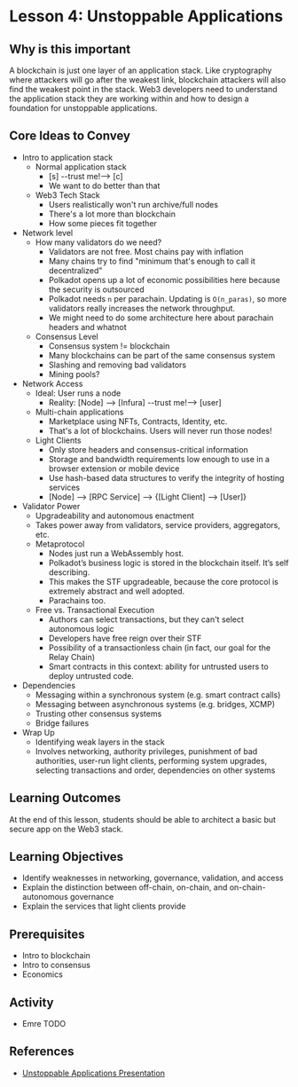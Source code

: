 # Lesson 4: Unstoppable Applications

## Why is this important

A blockchain is just one layer of an application stack. Like cryptography where attackers will go after the weakest link, blockchain attackers will also find the weakest point in the stack. Web3 developers need to understand the application stack they are working within and how to design a foundation for unstoppable applications.

## Core Ideas to Convey

- Intro to application stack
  - Normal application stack
    - [s] --trust me!--> [c]
    - We want to do better than that
  - Web3 Tech Stack
    - Users realistically won't run archive/full nodes
    - There's a lot more than blockchain
    - How some pieces fit together
- Network level
  - How many validators do we need?
    - Validators are not free. Most chains pay with inflation
    - Many chains try to find "minimum that's enough to call it decentralized"
    - Polkadot opens up a lot of economic possibilities here because the security is outsourced
    - Polkadot needs `n` per parachain. Updating is `O(n_paras)`, so more validators really increases the network throughput.
    - We might need to do some architecture here about parachain headers and whatnot
  - Consensus Level
    - Consensus system != blockchain
    - Many blockchains can be part of the same consensus system
    - Slashing and removing bad validators
    - Mining pools?
- Network Access
  - Ideal: User runs a node
    - Reality: [Node] --> [Infura] --trust me!--> [user]
  - Multi-chain applications
    - Marketplace using NFTs, Contracts, Identity, etc.
    - That's a lot of blockchains. Users will never run those nodes!
  - Light Clients
    - Only store headers and consensus-critical information
    - Storage and bandwidth requirements low enough to use in a browser extension or mobile device
    - Use hash-based data structures to verify the integrity of hosting services
    - [Node] --> [RPC Service] --> {[Light Client] --> [User]}
- Validator Power
  - Upgradeability and autonomous enactment
  - Takes power away from validators, service providers, aggregators, etc.
  - Metaprotocol
    - Nodes just run a WebAssembly host.
    - Polkadot’s business logic is stored in the blockchain itself. It’s self describing.
    - This makes the STF upgradeable, because the core protocol is extremely abstract and well adopted.
    - Parachains too.
  - Free vs. Transactional Execution
    - Authors can select transactions, but they can't select autonomous logic
    - Developers have free reign over their STF
    - Possibility of a transactionless chain (in fact, our goal for the Relay Chain)
    - Smart contracts in this context: ability for untrusted users to deploy untrusted code.
- Dependencies
  - Messaging within a synchronous system (e.g. smart contract calls)
  - Messaging between asynchronous systems (e.g. bridges, XCMP)
  - Trusting other consensus systems
  - Bridge failures
- Wrap Up
  - Identifying weak layers in the stack
  - Involves networking, authority privileges, punishment of bad authorities, user-run light clients, performing system upgrades, selecting transactions and order, dependencies on other systems

## Learning Outcomes

At the end of this lesson, students should be able to architect a basic but secure app on the Web3 stack.

## Learning Objectives

- Identify weaknesses in networking, governance, validation, and access
- Explain the distinction between off-chain, on-chain, and on-chain-autonomous governance
- Explain the services that light clients provide

## Prerequisites

- Intro to blockchain
- Intro to consensus
- Economics

## Activity

- Emre TODO

## References

- [Unstoppable Applications Presentation](https://docs.google.com/presentation/d/12CAlrxqnY6ASWI1Tp38FlBn9N9t4sn16fTwhjkxYcVg/edit#slide=id.g84497e2749_0_72)
